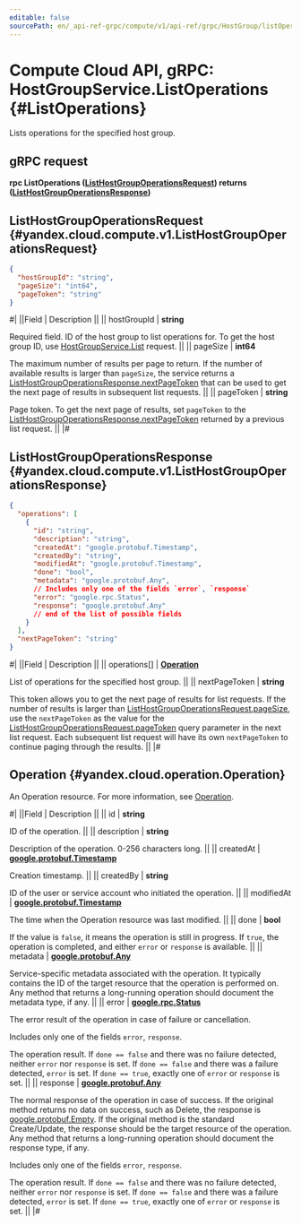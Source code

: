 ```yaml
---
editable: false
sourcePath: en/_api-ref-grpc/compute/v1/api-ref/grpc/HostGroup/listOperations.md
---
```


# Compute Cloud API, gRPC: HostGroupService.ListOperations {#ListOperations}

Lists operations for the specified host group.

## gRPC request

**rpc ListOperations ([ListHostGroupOperationsRequest](#yandex.cloud.compute.v1.ListHostGroupOperationsRequest)) returns ([ListHostGroupOperationsResponse](#yandex.cloud.compute.v1.ListHostGroupOperationsResponse))**

## ListHostGroupOperationsRequest {#yandex.cloud.compute.v1.ListHostGroupOperationsRequest}

```json
{
  "hostGroupId": "string",
  "pageSize": "int64",
  "pageToken": "string"
}
```

#|
||Field | Description ||
|| hostGroupId | **string**

Required field. ID of the host group to list operations for.
To get the host group ID, use [HostGroupService.List](/docs/compute/api-ref/grpc/HostGroup/list#List) request. ||
|| pageSize | **int64**

The maximum number of results per page to return. If the number of available
results is larger than `pageSize`, the service returns a [ListHostGroupOperationsResponse.nextPageToken](#yandex.cloud.compute.v1.ListHostGroupOperationsResponse)
that can be used to get the next page of results in subsequent list requests. ||
|| pageToken | **string**

Page token. To get the next page of results, set `pageToken` to the
[ListHostGroupOperationsResponse.nextPageToken](#yandex.cloud.compute.v1.ListHostGroupOperationsResponse) returned by a previous list request. ||
|#

## ListHostGroupOperationsResponse {#yandex.cloud.compute.v1.ListHostGroupOperationsResponse}

```json
{
  "operations": [
    {
      "id": "string",
      "description": "string",
      "createdAt": "google.protobuf.Timestamp",
      "createdBy": "string",
      "modifiedAt": "google.protobuf.Timestamp",
      "done": "bool",
      "metadata": "google.protobuf.Any",
      // Includes only one of the fields `error`, `response`
      "error": "google.rpc.Status",
      "response": "google.protobuf.Any"
      // end of the list of possible fields
    }
  ],
  "nextPageToken": "string"
}
```

#|
||Field | Description ||
|| operations[] | **[Operation](#yandex.cloud.operation.Operation)**

List of operations for the specified host group. ||
|| nextPageToken | **string**

This token allows you to get the next page of results for list requests. If the number of results
is larger than [ListHostGroupOperationsRequest.pageSize](#yandex.cloud.compute.v1.ListHostGroupOperationsRequest), use the `nextPageToken` as the value
for the [ListHostGroupOperationsRequest.pageToken](#yandex.cloud.compute.v1.ListHostGroupOperationsRequest) query parameter in the next list request.
Each subsequent list request will have its own `nextPageToken` to continue paging through the results. ||
|#

## Operation {#yandex.cloud.operation.Operation}

An Operation resource. For more information, see [Operation](/docs/api-design-guide/concepts/operation).

#|
||Field | Description ||
|| id | **string**

ID of the operation. ||
|| description | **string**

Description of the operation. 0-256 characters long. ||
|| createdAt | **[google.protobuf.Timestamp](https://developers.google.com/protocol-buffers/docs/reference/google.protobuf#timestamp)**

Creation timestamp. ||
|| createdBy | **string**

ID of the user or service account who initiated the operation. ||
|| modifiedAt | **[google.protobuf.Timestamp](https://developers.google.com/protocol-buffers/docs/reference/google.protobuf#timestamp)**

The time when the Operation resource was last modified. ||
|| done | **bool**

If the value is `false`, it means the operation is still in progress.
If `true`, the operation is completed, and either `error` or `response` is available. ||
|| metadata | **[google.protobuf.Any](https://developers.google.com/protocol-buffers/docs/proto3#any)**

Service-specific metadata associated with the operation.
It typically contains the ID of the target resource that the operation is performed on.
Any method that returns a long-running operation should document the metadata type, if any. ||
|| error | **[google.rpc.Status](https://cloud.google.com/tasks/docs/reference/rpc/google.rpc#status)**

The error result of the operation in case of failure or cancellation.

Includes only one of the fields `error`, `response`.

The operation result.
If `done == false` and there was no failure detected, neither `error` nor `response` is set.
If `done == false` and there was a failure detected, `error` is set.
If `done == true`, exactly one of `error` or `response` is set. ||
|| response | **[google.protobuf.Any](https://developers.google.com/protocol-buffers/docs/proto3#any)**

The normal response of the operation in case of success.
If the original method returns no data on success, such as Delete,
the response is [google.protobuf.Empty](https://developers.google.com/protocol-buffers/docs/reference/google.protobuf#google.protobuf.Empty).
If the original method is the standard Create/Update,
the response should be the target resource of the operation.
Any method that returns a long-running operation should document the response type, if any.

Includes only one of the fields `error`, `response`.

The operation result.
If `done == false` and there was no failure detected, neither `error` nor `response` is set.
If `done == false` and there was a failure detected, `error` is set.
If `done == true`, exactly one of `error` or `response` is set. ||
|#